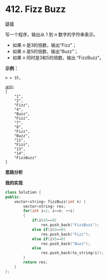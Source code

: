 # 412. Fizz Buzz

[链接](https://leetcode-cn.com/problems/fizz-buzz/description/)

写一个程序，输出从 1 到 *n* 数字的字符串表示。

- 如果 *n* 是3的倍数，输出“Fizz”；
- 如果 *n* 是5的倍数，输出“Buzz”；
- 如果 *n* 同时是3和5的倍数，输出 “FizzBuzz”。

**示例：**

```
n = 15,

返回:
[
    "1",
    "2",
    "Fizz",
    "4",
    "Buzz",
    "Fizz",
    "7",
    "8",
    "Fizz",
    "Buzz",
    "11",
    "Fizz",
    "13",
    "14",
    "FizzBuzz"
]
```
**思路分析**

**我的实现**

```c++
class Solution {
public:
    vector<string> fizzBuzz(int n) {
        vector<string> res;
        for(int i=1; i<=n; ++i)
        {
            if(i%15==0)
                res.push_back("FizzBuzz");
            else if(i%3==0)
                res.push_back("Fizz");
            else if(i%5==0)
                res.push_back("Buzz");
            else 
                res.push_back(to_string(i));
        }
        return res;
    }
};
```

